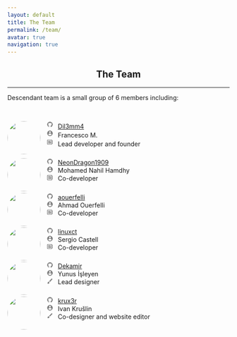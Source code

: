 ```yaml
---
layout: default
title: The Team
permalink: /team/
avatar: true
navigation: true
---
```

<h2 align="center">The Team</h2>

<hr>

<p>Descendant team is a small group of 6 members including:</p>

<br>

<p style="padding-bottom:10px;"><img src="https://i.ibb.co/M8dkRwm/dil3mm4.jpg" style="border-radius: 50%; margin-right:14px; width:75px; height:75px;" align="left"/> 
<img src="/assets/img/icons/github.png" style="width: 3%; margin-bottom:2px"> &thinsp; <a href="https://github.com/Dil3mm4">Dil3mm4</a><br>
<img src="/assets/img/icons/person.png" style="width: 3%; margin-bottom:2px"> &thinsp; Francesco M.<br>
<img src="/assets/img/icons/developer.png" style="width: 3%; margin-bottom:2px"> &thinsp; Lead developer and founder<br></p>

<p style="padding-bottom:10px;"><img src="https://i.ibb.co/VqjR8wF/nahil.jpg" style="border-radius: 50%; margin-right:14px; width:75px; height:75px;" align="left"/> 
<img src="/assets/img/icons/github.png" style="width: 3%"> &thinsp; <a href="https://github.com/NeonDragon1909">NeonDragon1909</a><br>
<img src="/assets/img/icons/person.png" style="width: 3%"> &thinsp; Mohamed Nahil Hamdhy<br>
<img src="/assets/img/icons/developer.png" style="width: 3%"> &thinsp; Co-developer<br></p>

<p style="padding-bottom:10px;"><img src="https://avatars3.githubusercontent.com/u/11808979?s=400&v=4" style="border-radius: 50%; margin-right:14px; width:75px; height:75px;" align="left"/>
<img src="/assets/img/icons/github.png" style="width: 3%"> &thinsp; <a href="https://github.com/aouerfelli">aouerfelli</a><br>
<img src="/assets/img/icons/person.png" style="width: 3%"> &thinsp; Ahmad Ouerfelli<br>
<img src="/assets/img/icons/developer.png" style="width: 3%"> &thinsp; Co-developer<br></p>

<p style="padding-bottom:10px;"><img src="https://i.ibb.co/Tk4QtkJ/sergi.jpg" style="border-radius: 50%; margin-right:14px; width:75px; height:75px;" align="left"/> 
<img src="/assets/img/icons/github.png" style="width: 3%"> &thinsp; <a href="https://github.com/linuxct">linuxct</a><br>
<img src="/assets/img/icons/person.png" style="width: 3%"> &thinsp; Sergio Castell<br>
<img src="/assets/img/icons/developer.png" style="width: 3%"> &thinsp; Co-developer<br></p>

<p style="padding-bottom:10px;"><img src="https://i.ibb.co/f9gCwDv/yunus.jpg" style="border-radius: 50%; margin-right:14px; width:75px; height:75px;" align="left"/> 
<img src="/assets/img/icons/github.png" style="width: 3%"> &thinsp; <a href="https://github.com/Dekamir">Dekamir</a><br>
<img src="/assets/img/icons/person.png" style="width: 3%"> &thinsp; Yunus İşleyen<br>
<img src="/assets/img/icons/brush.png" style="width: 3%"> &thinsp; Lead designer<br></p>

<p style="padding-bottom:10px;"><img src="https://i.ibb.co/TcHhx5w/k-new-black-big.png" style="border-radius: 50%; margin-right:14px; width:75px; height:75px;" align="left"/> 
<img src="/assets/img/icons/github.png" style="width: 3%"> &thinsp; <a href="https://github.com/krux3r">krux3r</a><br>
<img src="/assets/img/icons/person.png" style="width: 3%"> &thinsp; Ivan Krušlin  <br>
<img src="/assets/img/icons/brush.png" style="width: 3%"> &thinsp; Co-designer and website editor<br></p>




